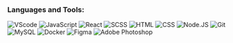 
### Languages and Tools:
![VScode](https://img.shields.io/badge/-VSㅤCode-000?style=for-the-badge&logo=VisualStudioCode&logoColor=0080ff)
![JavaScript](https://img.shields.io/badge/-JavaScript-000?style=for-the-badge&logo=javascript)
![React](https://img.shields.io/badge/-React-000?style=for-the-badge&logo=react)
![SCSS](https://img.shields.io/badge/-SCSS-000?style=for-the-badge&logo=sass&logoColor=ff4da6)
![HTML](https://img.shields.io/badge/-HTML-000?style=for-the-badge&logo=html5)
![CSS](https://img.shields.io/badge/-CSS-000?style=for-the-badge&logo=css3&logoColor=0080ff)
![Node.JS](https://img.shields.io/badge/-Node.js-000?style=for-the-badge&logo=node.js&logoColor=00e600)
![Git](https://img.shields.io/badge/-Git-000?style=for-the-badge&logo=git)
![MySQL](https://img.shields.io/badge/-MySQL-000?style=for-the-badge&logo=mysql&logoColor=fff)
![Docker](https://img.shields.io/badge/-Docker-000?style=for-the-badge&logo=docker)
![Figma](https://img.shields.io/badge/-Figma-000?style=for-the-badge&logo=figma&logoColor=fff)
![Adobe Photoshop](https://img.shields.io/badge/-Photoshop-000?style=for-the-badge&logo=AdobePhotoshop&logoColor=3333ff)

<!-- ### Follow Me:
[![Instagram](https://img.shields.io/badge/-Instagram-fff?style=for-the-badge&logo=instagram&logoColor=000)](https://www.instagram.com/thearbaev/)
[![YouTube](https://img.shields.io/badge/-YouTube-fff?style=for-the-badge&logo=YouTube&logoColor=000)](https://www.youtube.com/@arbaevsherbolot)
[![YouTube](https://img.shields.io/badge/-Twitter-fff?style=for-the-badge&logo=Twitter&logoColor=000)](https://twitter.com/arbaevsherbolot)
### My stats:
[![Anurag's GitHub stats](https://github-readme-stats.vercel.app/api?username=anuraghazra&show_icons=true&theme=dark)](https://github.com/anuraghazra/github-readme-stats)

[![Top Langs](https://github-readme-stats.vercel.app/api/top-langs/?username=anuraghazra&layout=compact&theme=dark)](https://github.com/anuraghazra/github-readme-stats)
 -->
